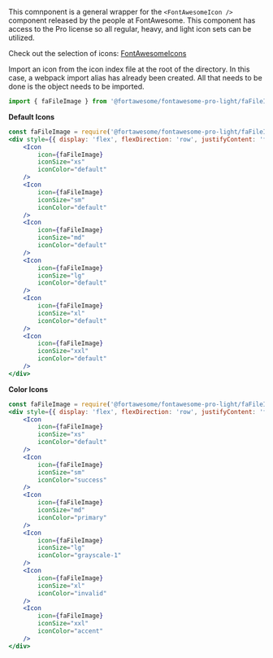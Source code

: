 This comnponent is a general wrapper for the `<FontAwesomeIcon />` component released by the people at FontAwesome. This component has access to the Pro license so all regular, heavy, and light icon sets can be utilized.

Check out the selection of icons: [FontAwesomeIcons](https://fontawesome.com/icons)

Import an icon from the icon index file at the root of the directory. In this case, a webpack import alias has already been created. All that needs to be done is the object needs to be imported.
```jsx static
import { faFileImage } from '@fortawesome/fontawesome-pro-light/faFileImage';
```

**Default Icons**
```jsx
const faFileImage = require('@fortawesome/fontawesome-pro-light/faFileImage');
<div style={{ display: 'flex', flexDirection: 'row', justifyContent: 'flex-start'}}>
    <Icon
        icon={faFileImage}
        iconSize="xs"
        iconColor="default"
    />
    <Icon
        icon={faFileImage}
        iconSize="sm"
        iconColor="default"
    />
    <Icon
        icon={faFileImage}
        iconSize="md"
        iconColor="default"
    />
    <Icon
        icon={faFileImage}
        iconSize="lg"
        iconColor="default"
    />
    <Icon
        icon={faFileImage}
        iconSize="xl"
        iconColor="default"
    />
    <Icon
        icon={faFileImage}
        iconSize="xxl"
        iconColor="default"
    />
</div>
```

**Color Icons**
```jsx
const faFileImage = require('@fortawesome/fontawesome-pro-light/faFileImage');
<div style={{ display: 'flex', flexDirection: 'row', justifyContent: 'flex-start'}}>
    <Icon
        icon={faFileImage}
        iconSize="xs"
        iconColor="default"
    />
    <Icon
        icon={faFileImage}
        iconSize="sm"
        iconColor="success"
    />
    <Icon
        icon={faFileImage}
        iconSize="md"
        iconColor="primary"
    />
    <Icon
        icon={faFileImage}
        iconSize="lg"
        iconColor="grayscale-1"
    />
    <Icon
        icon={faFileImage}
        iconSize="xl"
        iconColor="invalid"
    />
    <Icon
        icon={faFileImage}
        iconSize="xxl"
        iconColor="accent"
    />
</div>
```
